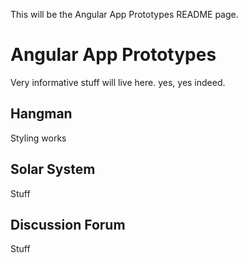 This will be the Angular App Prototypes README page.

# Angular App Prototypes

Very informative stuff will live here. yes, yes indeed.

## Hangman

Styling works

## Solar System

Stuff

## Discussion Forum

Stuff 
